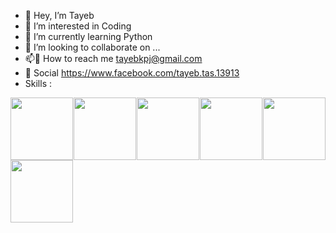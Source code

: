 - 👋 Hey, I’m Tayeb
- 👀 I’m interested in Coding
- 🌱 I’m currently learning Python
- 💞️ I’m looking to collaborate on ...
- 📫📧 How to reach me tayebkpj@gmail.com
- 💬 Social https://www.facebook.com/tayeb.tas.13913
- Skills :
<div style="display:flex;flex-wrap:wrap;justify-content:space-between;">
  <img src="https://user-images.githubusercontent.com/104755858/200106671-7a563638-04c0-45a9-98c2-ed24e7789b87.png" height="100" width="100">
  <img src="https://user-images.githubusercontent.com/104755858/200106712-7ba6189b-7790-4fe8-9720-6c281d17e705.png" height="100" width="100">
  <img src="https://user-images.githubusercontent.com/104755858/200106628-d09f6507-fda9-45ca-b894-13194f2fca0e.png" height="100" width="100">
  <img src="https://user-images.githubusercontent.com/104755858/200106643-bb9618a3-b0d7-4ca5-bc9c-5d7bd58b6edf.png" height="100" width="100">
  <img src="https://user-images.githubusercontent.com/104755858/200106658-a91a7c16-f304-45f4-997e-edb6610597c6.png" height="100" width="100">
  <img src="https://user-images.githubusercontent.com/104755858/200107119-cbe15b26-5517-47b2-a504-a8b1fc33bc16.png" height="100" width="100">
</div>

<!---
Tayeb-Ahmed-TAS/Tayeb-Ahmed-TAS is a ✨ special ✨ repository because its `README.md` (this file) appears on your GitHub profile.
You can click the Preview link to take a look at your changes.
--->
